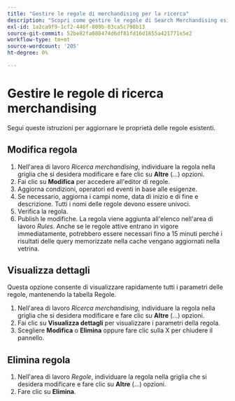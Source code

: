 ```yaml
---
title: "Gestire le regole di merchandising per la ricerca"
description: "Scopri come gestire le regole di Search Merchandising esistenti."
exl-id: 1a2ca9f9-1cf2-446f-809b-03ca5c798b13
source-git-commit: 52be82fa080474d6df81fd16d1655a421771e5e2
workflow-type: tm+mt
source-wordcount: '205'
ht-degree: 0%

---
```


# Gestire le regole di ricerca merchandising

Segui queste istruzioni per aggiornare le proprietà delle regole esistenti.

## Modifica regola

1. Nell&#39;area di lavoro *Ricerca merchandising*, individuare la regola nella griglia che si desidera modificare e fare clic su **Altre** (...) opzioni.
1. Fai clic su **Modifica** per accedere all&#39;editor di regole.
1. Aggiorna condizioni, operatori ed eventi in base alle esigenze.
1. Se necessario, aggiorna i campi nome, data di inizio e di fine e descrizione. Tutti i nomi delle regole devono essere univoci.
1. Verifica la regola.
1. Publish le modifiche.
La regola viene aggiunta all&#39;elenco nell&#39;area di lavoro *Rules*. Anche se le regole attive entrano in vigore immediatamente, potrebbero essere necessari fino a 15 minuti perché i risultati delle query memorizzate nella cache vengano aggiornati nella vetrina.

## Visualizza dettagli

Questa opzione consente di visualizzare rapidamente tutti i parametri delle regole, mantenendo la tabella Regole.

1. Nell&#39;area di lavoro *Ricerca merchandising*, individuare la regola nella griglia che si desidera modificare e fare clic su **Altre** (...) opzioni.
1. Fai clic su **Visualizza dettagli** per visualizzare i parametri della regola.
1. Scegliere **Modifica** o **Elimina** oppure fare clic sulla X per chiudere il pannello.

## Elimina regola

1. Nell&#39;area di lavoro *Regole*, individuare la regola nella griglia che si desidera modificare e fare clic su **Altre** (...) opzioni.
1. Fare clic su **Elimina**.
